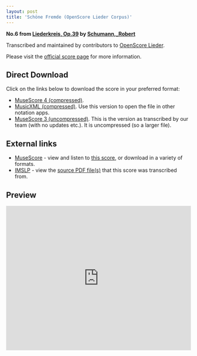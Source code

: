 ```yaml
---
layout: post
title: 'Schöne Fremde (OpenScore Lieder Corpus)'
---
```


__No.6 from [Liederkreis, Op.39](https://fourscoreandmore.org/openscore/lieder/Schumann,_Robert/Liederkreis,_Op.39/) by [Schumann,_Robert](https://fourscoreandmore.org/openscore/lieder/Schumann,_Robert)__

Transcribed and maintained by contributors to [OpenScore Lieder].

Please visit the [official score page] for more information.

[official score page]: https://musescore.com/openscore-lieder-corpus/scores/4987650
[OpenScore Lieder]: https://musescore.com/openscore-lieder-corpus

## Direct Download

Click on the links below to download the score in your preferred format:
- [MuseScore 4 (compressed)](https://github.com/openscore/lieder/blob/main/scores/Schumann,_Robert/Liederkreis,_Op.39/06_Schöne_Fremde/lc4987650.mscz?raw=true).
- [MusicXML (compressed)](https://github.com/openscore/lieder/blob/main/scores/Schumann,_Robert/Liederkreis,_Op.39/06_Schöne_Fremde/lc4987650.mxl?raw=true). Use this version to open the file in other notation apps.
- [MuseScore 3 (uncompressed)](https://github.com/openscore/lieder/blob/main/scores/Schumann,_Robert/Liederkreis,_Op.39/06_Schöne_Fremde/lc4987650.mscx?raw=true). This is the version as transcribed by our team (with no updates etc.). It is uncompressed (so a larger file).

## External links

- [MuseScore] - view and listen to [this score][MuseScore], or download in a variety of formats.
- [IMSLP] - view the [source PDF file(s)][IMSLP] that this score was transcribed from.

[MuseScore]: https://musescore.com/score/4987650
[IMSLP]: https://imslp.org/wiki/Special:ReverseLookup/270920

## Preview

<iframe width="100%" height="394" src="https://musescore.com/openscore-lieder-corpus/scores/4987650/embed" frameborder="0" allowfullscreen allow="autoplay; fullscreen"></iframe>
